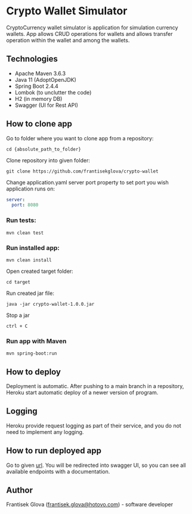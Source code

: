 # Crypto Wallet Simulator

CryptoCurrency wallet simulator is application for simulation currency wallets. App allows CRUD operations for wallets and allows transfer operation
within the wallet and among the wallets.

## Technologies

- Apache Maven 3.6.3
- Java 11 (AdoptOpenJDK)
- Spring Boot 2.4.4
- Lombok (to unclutter the code)
- H2 (in memory DB)
- Swagger (UI for Rest API)

## How to clone app

Go to folder where you want to clone app from a repository:

```
cd {absolute_path_to_folder}
```

Clone repository into given folder:

```
git clone https://github.com/frantisekglova/crypto-wallet
```

Change application.yaml server port property to set port you wish application runs on:

```yaml
server:
  port: 8080
```
### Run tests:

```
mvn clean test
```

### Run installed app:

```
mvn clean install
```

Open created target folder:

```
cd target
```

Run created jar file:

```
java -jar crypto-wallet-1.0.0.jar
```

Stop a jar

```
ctrl + C
```

### Run app with Maven

```
mvn spring-boot:run
```

## How to deploy

Deployment is automatic. After pushing to a main branch in a repository, Heroku start automatic deploy of a newer version of program.

## Logging

Heroku provide request logging as part of their service, and you do not need to implement any logging.

## How to run deployed app

Go to given [url](https://crypto-wallet-simulator.herokuapp.com/ "crypto-wallet-simulator app"). You will be redirected into swagger UI, so you can
see all available endpoints with a documentation.

## Author

Frantisek Glova (frantisek.glova@hotovo.com) - software developer